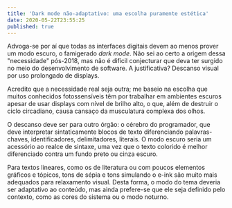 ```yaml
---
title: 'Dark mode não-adaptativo: uma escolha puramente estética'
date: 2020-05-22T23:55:25
published: true
---
```


Advoga-se por aí que todas as interfaces digitais devem ao menos prover um modo escuro, o famigerado _dark mode_. Não sei ao certo a origem dessa "necessidade" pós-2018, mas não é difícil conjecturar que deva ter surgido no meio do desenvolvimento de software. A justificativa? Descanso visual por uso prolongado de displays.

Acredito que a necessidade real seja outra; me baseio na escolha que muitos conhecidos fotossensíveis têm por trabalhar em ambientes escuros apesar de usar displays com nível de brilho alto, o que, além de destruir o ciclo circadiano, causa cansaço da musculatura complexa dos olhos.

O descanso deve ser para outro órgão: o cérebro do programador, que deve interpretar sintaticamente blocos de texto diferenciando palavras-chaves, identificadores, delimitadores, literais. O modo escuro seria um acessório ao realce de sintaxe, uma vez que o texto colorido é melhor diferenciado contra um fundo preto ou cinza escuro.

Para textos lineares, como os de literatura ou com poucos elementos gráficos e tópicos, tons de sépia e tons simulando o e-ink são muito mais adequados para relaxamento visual. Desta forma, o modo do tema deveria ser adaptativo ao conteúdo, mas ainda prefere-se que ele seja definido pelo contexto, como as cores do sistema ou o modo noturno.
